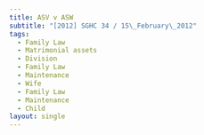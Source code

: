 ```yaml
---
title: ASV v ASW
subtitle: "[2012] SGHC 34 / 15\_February\_2012"
tags:
  - Family Law
  - Matrimonial assets
  - Division
  - Family Law
  - Maintenance
  - Wife
  - Family Law
  - Maintenance
  - Child
layout: single
---
```


